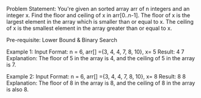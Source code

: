 Problem Statement: You're given an sorted array arr of n integers and an integer x. Find the floor and ceiling of x in arr[0..n-1].
The floor of x is the largest element in the array which is smaller than or equal to x.
The ceiling of x is the smallest element in the array greater than or equal to x.

Pre-requisite: Lower Bound & Binary Search

Example 1:
Input Format: n = 6, arr[] ={3, 4, 4, 7, 8, 10}, x= 5
Result: 4 7
Explanation: The floor of 5 in the array is 4, and the ceiling of 5 in the array is 7.

Example 2:
Input Format: n = 6, arr[] ={3, 4, 4, 7, 8, 10}, x= 8
Result: 8 8
Explanation: The floor of 8 in the array is 8, and the ceiling of 8 in the array is also 8.
